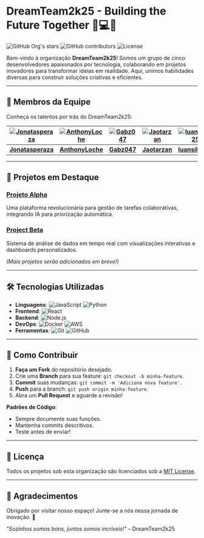# DreamTeam2k25 - Building the Future Together 👨💻🚀

![GitHub Org's stars](https://img.shields.io/github/stars/DreamTeam2k25?style=social)
![GitHub contributors](https://img.shields.io/github/contributors/DreamTeam2k25/DreamTeam2k25?color=blueviolet)
![License](https://img.shields.io/badge/License-MIT-green)

Bem-vindo à organização **DreamTeam2k25**! Somos um grupo de cinco desenvolvedores apaixonados por tecnologia, colaborando em projetos inovadores para transformar ideias em realidade. Aqui, unimos habilidades diversas para construir soluções criativas e eficientes.

---

## 👥 Membros da Equipe

Conheça os talentos por trás do DreamTeam2k25:

| [![Jonatasperaza](https://avatars.githubusercontent.com/u/73970519?s=100)](https://github.com/Jonatasperaza) | [![AnthonyLoche](https://avatars.githubusercontent.com/u/126203565?s=100)](https://github.com/AnthonyLoche) | [![Gabz047](https://avatars.githubusercontent.com/u/126280066?s=100)](https://github.com/Gabz047) | [![Jaotarzan](https://avatars.githubusercontent.com/u/128939125?s=100)](https://github.com/Jaotarzan) | [![luansilva25](https://avatars.githubusercontent.com/u/9919?s=460&v=4)](https://github.com/luansilva25) |
|:-------------------------------------------------------------------------------------------------------------------:|:----------------------------------------------------------------------------------------------------------------:|:-------------------------------------------------------------------------------------------------------:|:-----------------------------------------------------------------------------------------------------------:|:---------------------------------------------------------------------------------------------------------------:|
| **[Jonatasperaza](https://github.com/Jonatasperaza)**                                                              | **[AnthonyLoche](https://github.com/AnthonyLoche)**                                                              | **[Gabz047](https://github.com/Gabz047)**                                                               | **[Jaotarzan](https://github.com/Jaotarzan)**                                                               | **[luansilva25](https://github.com/luansilva25)**                                                               |

---

## 🚀 Projetos em Destaque

### [Projeto Alpha](https://github.com/DreamTeam2k25/projeto-alpha)
Uma plataforma revolucionária para gestão de tarefas colaborativas, integrando IA para priorização automática.

### [Project Beta](https://github.com/DreamTeam2k25/project-beta)
Sistema de análise de dados em tempo real com visualizações interativas e dashboards personalizados.

*(Mais projetos serão adicionados em breve!)*

---

## 🛠 Tecnologias Utilizadas

- **Linguagens**: ![JavaScript](https://img.shields.io/badge/-JavaScript-F7DF1E?logo=javascript&logoColor=black) ![Python](https://img.shields.io/badge/-Python-3776AB?logo=python&logoColor=white)
- **Frontend**: ![React](https://img.shields.io/badge/-React-61DAFB?logo=react&logoColor=black)
- **Backend**: ![Node.js](https://img.shields.io/badge/-Node.js-339933?logo=node.js&logoColor=white)
- **DevOps**: ![Docker](https://img.shields.io/badge/-Docker-2496ED?logo=docker&logoColor=white) ![AWS](https://img.shields.io/badge/-AWS-232F3E?logo=amazon-aws)
- **Ferramentas**: ![Git](https://img.shields.io/badge/-Git-F05032?logo=git&logoColor=white) ![GitHub](https://img.shields.io/badge/-GitHub-181717?logo=github)

---

## 🤝 Como Contribuir

1. **Faça um Fork** do repositório desejado.
2. Crie uma **Branch** para sua feature: `git checkout -b minha-feature`.
3. **Commit** suas mudanças: `git commit -m 'Adiciona nova feature'`.
4. **Push** para a branch: `git push origin minha-feature`.
5. Abra um **Pull Request** e aguarde a revisão!

**Padrões de Código**:
- Sempre documente suas funções.
- Mantenha commits descritivos.
- Teste antes de enviar!

---

## 📄 Licença

Todos os projetos sob esta organização são licenciados sob a [MIT License](LICENSE).

---

## 🙌 Agradecimentos

Obrigado por visitar nosso espaço! Junte-se a nós nessa jornada de inovação. 🌟

*"Sozinhos somos bons, juntos somos incríveis!"* – DreamTeam2k25
